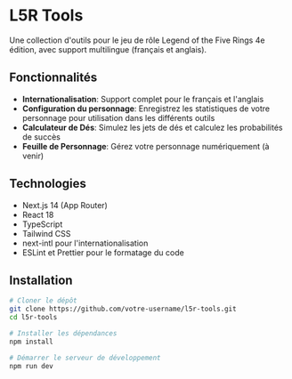 # L5R Tools

Une collection d'outils pour le jeu de rôle Legend of the Five Rings 4e édition, avec support multilingue (français et anglais).

## Fonctionnalités

- **Internationalisation**: Support complet pour le français et l'anglais
- **Configuration du personnage**: Enregistrez les statistiques de votre personnage pour utilisation dans les différents outils
- **Calculateur de Dés**: Simulez les jets de dés et calculez les probabilités de succès
- **Feuille de Personnage**: Gérez votre personnage numériquement (à venir)

## Technologies

- Next.js 14 (App Router)
- React 18
- TypeScript
- Tailwind CSS
- next-intl pour l'internationalisation
- ESLint et Prettier pour le formatage du code

## Installation

```bash
# Cloner le dépôt
git clone https://github.com/votre-username/l5r-tools.git
cd l5r-tools

# Installer les dépendances
npm install

# Démarrer le serveur de développement
npm run dev